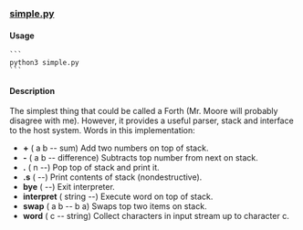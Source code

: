 ### [simple.py](simple.py?rev=tip)
#### Usage
	```
	python3 simple.py
	```
#### Description
The simplest thing that could be called a Forth (Mr. Moore will probably disagree with me). However, it provides a useful parser, stack and interface to the host system. Words in this implementation:

* **+** ( a b -- sum) Add two numbers on top of stack.
* **-** ( a b -- difference) Subtracts top number from next on stack.
* **.** ( n --) Pop top of stack and print it.
* **.s** ( --) Print contents of stack (nondestructive).
* **bye** ( --) Exit interpreter.
* **interpret** ( string --) Execute word on top of stack.
* **swap** ( a b -- b a) Swaps top two items on stack.
* **word** ( c -- string) Collect characters in input stream up to character c.